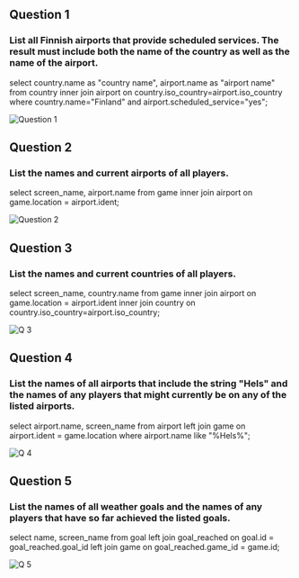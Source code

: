 ## Question 1
### List all Finnish airports that provide scheduled services. The result must include both the name of the country as well as the name of the airport.
select country.name as "country name", airport.name as "airport name"
from country inner join airport on country.iso_country=airport.iso_country
where country.name="Finland"
and airport.scheduled_service="yes";

![Question 1](https://github.com/user-attachments/assets/4fba05c9-1f38-4ab6-b94e-f46b3d2b347d)


## Question 2
### List the names and current airports of all players.
select screen_name, airport.name
from game inner join airport on game.location = airport.ident;

![Question 2](https://github.com/user-attachments/assets/9e7aef7a-e610-4d5b-83f2-b717ce893213)


## Question 3
### List the names and current countries of all players.
select screen_name, country.name
from game inner join airport on game.location = airport.ident
inner join country on country.iso_country=airport.iso_country;

![Q 3](https://github.com/user-attachments/assets/57a61eb8-1bcd-4862-861b-00c45ec5b4dd)

## Question 4
### List the names of all airports that include the string "Hels" and the names of any players that might currently be on any of the listed airports.
select airport.name, screen_name
from airport left join game on airport.ident = game.location
where airport.name like "%Hels%";

![Q 4](https://github.com/user-attachments/assets/7de46473-0a1c-4652-8567-f9ecee852f29)

## Question 5
### List the names of all weather goals and the names of any players that have so far achieved the listed goals.
select name, screen_name
from goal left join goal_reached on goal.id = goal_reached.goal_id
left join game on goal_reached.game_id = game.id;

![Q 5](https://github.com/user-attachments/assets/7831396f-edf3-4f44-83ee-db9953597484)

